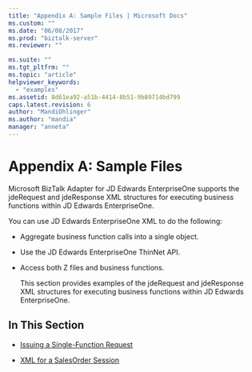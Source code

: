 ```yaml
---
title: "Appendix A: Sample Files | Microsoft Docs"
ms.custom: ""
ms.date: "06/08/2017"
ms.prod: "biztalk-server"
ms.reviewer: ""

ms.suite: ""
ms.tgt_pltfrm: ""
ms.topic: "article"
helpviewer_keywords: 
  - "examples"
ms.assetid: 8d61ea92-a51b-4414-8b51-9b89714bd799
caps.latest.revision: 6
author: "MandiOhlinger"
ms.author: "mandia"
manager: "anneta"
---
```

# Appendix A: Sample Files
Microsoft BizTalk Adapter for JD Edwards EnterpriseOne supports the jdeRequest and jdeResponse XML structures for executing business functions within JD Edwards EnterpriseOne.  
  
 You can use JD Edwards EnterpriseOne XML to do the following:  
  
- Aggregate business function calls into a single object.  
  
- Use the JD Edwards EnterpriseOne ThinNet API.  
  
- Access both Z files and business functions.  
  
  This section provides examples of the jdeRequest and jdeResponse XML structures for executing business functions within JD Edwards EnterpriseOne.  
  
## In This Section  
  
-   [Issuing a Single-Function Request](../core/issuing-a-single-function-request.md)  
  
-   [XML for a SalesOrder Session](../core/xml-for-a-salesorder-session.md)